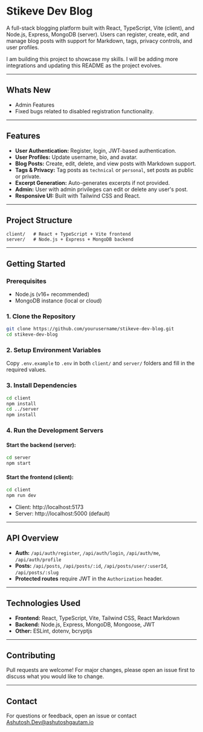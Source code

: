 # Stikeve Dev Blog

A full-stack blogging platform built with React, TypeScript, Vite (client), and Node.js, Express, MongoDB (server). Users can register, create, edit, and manage blog posts with support for Markdown, tags, privacy controls, and user profiles.

I am building this project to showcase my skills. I will be adding more integrations and updating this README as the project evolves.

---
## Whats New

- Admin Features
- Fixed bugs related to disabled registration functionality.
---

## Features

- **User Authentication:** Register, login, JWT-based authentication.
- **User Profiles:** Update username, bio, and avatar.
- **Blog Posts:** Create, edit, delete, and view posts with Markdown support.
- **Tags & Privacy:** Tag posts as `technical` or `personal`, set posts as public or private.
- **Excerpt Generation:** Auto-generates excerpts if not provided.
- **Admin:** User with admin privileges can edit or delete any user's post.
- **Responsive UI:** Built with Tailwind CSS and React.

---

## Project Structure

```
client/   # React + TypeScript + Vite frontend
server/   # Node.js + Express + MongoDB backend
```

---

## Getting Started

### Prerequisites

- Node.js (v16+ recommended)
- MongoDB instance (local or cloud)

### 1. Clone the Repository

```sh
git clone https://github.com/yourusername/stikeve-dev-blog.git
cd stikeve-dev-blog
```

### 2. Setup Environment Variables

Copy `.env.example` to `.env` in both `client/` and `server/` folders and fill in the required values.

### 3. Install Dependencies

```sh
cd client
npm install
cd ../server
npm install
```

### 4. Run the Development Servers

#### Start the backend (server):

```sh
cd server
npm start
```

#### Start the frontend (client):

```sh
cd client
npm run dev
```

- Client: http://localhost:5173
- Server: http://localhost:5000 (default)

---

## API Overview

- **Auth:** `/api/auth/register`, `/api/auth/login`, `/api/auth/me`, `/api/auth/profile`
- **Posts:** `/api/posts`, `/api/posts/:id`, `/api/posts/user/:userId`, `/api/posts/:slug`
- **Protected routes** require JWT in the `Authorization` header.

---

## Technologies Used

- **Frontend:** React, TypeScript, Vite, Tailwind CSS, React Markdown
- **Backend:** Node.js, Express, MongoDB, Mongoose, JWT
- **Other:** ESLint, dotenv, bcryptjs

---

## Contributing

Pull requests are welcome! For major changes, please open an issue first to discuss what you would like to change.

---

## Contact

For questions or feedback, open an issue or contact [Ashutosh.Dev@ashutoshgautam.io](mailto:Ashutosh.Dev@ashutoshgautam.io)
